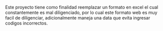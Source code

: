 Este proyecto tiene como finalidad reemplazar un formato en excel el cual constantemente es mal diligenciado, por lo cual este formato web es muy facil de diligenciar, adicionalmente maneja una data que evita ingresar codigos incorrectos.
